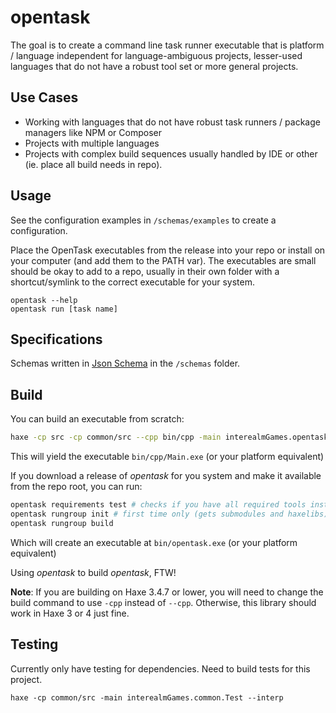 # opentask

The goal is to create a command line task runner executable that is platform / language independent 
for language-ambiguous projects, lesser-used languages that do not have a robust tool set or more 
general projects.

## Use Cases

- Working with languages that do not have robust task runners / package managers like NPM or Composer
- Projects with multiple languages
- Projects with complex build sequences usually handled by IDE or other (ie. place all build needs in repo).

## Usage

See the configuration examples in `/schemas/examples` to create a configuration.

Place the OpenTask executables from the release into your repo or install on your computer (and add them to the PATH var). The executables are small should be okay to add to a repo, usually in their own folder with a shortcut/symlink to the correct executable for your system.

```
opentask --help
opentask run [task name]
```

## Specifications

Schemas written in [Json Schema](https://json-schema.org/) in the `/schemas` folder.


## Build

You can build an executable from scratch:

```bash
haxe -cp src -cp common/src --cpp bin/cpp -main interealmGames.opentask.Main
```
This will yield the executable `bin/cpp/Main.exe` (or your platform equivalent)

If you download a release of *opentask* for you system and make it available from the repo root, you can run:
```bash
opentask requirements test # checks if you have all required tools installed (cp fails for Windows :( )
opentask rungroup init # first time only (gets submodules and haxelibs)
opentask rungroup build
```
Which will create an executable at `bin/opentask.exe`  (or your platform equivalent)

Using *opentask* to build *opentask*, FTW!

**Note**: If you are building on Haxe 3.4.7 or lower, you will need to change the build command to use `-cpp` instead of `--cpp`. Otherwise, this library should work in Haxe 3 or 4 just fine.

## Testing

Currently only have testing for dependencies. Need to build tests for this project.

```
haxe -cp common/src -main interealmGames.common.Test --interp
```
